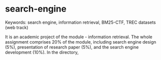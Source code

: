 # search-engine
Keywords: search engine, information retrieval, BM25-CTF, TREC datasets (web track)

It is an academic project of the module - information retrieval. The whole assignment comprises 20% of the module, including search engine design (5%), presentation of research paper (5%), and the search engine development (10%). In the directory, 

